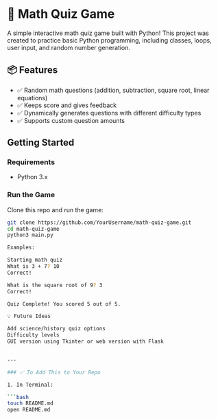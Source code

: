 # 🧠 Math Quiz Game

A simple interactive math quiz game built with Python! This project was created to practice basic Python programming, including classes, loops, user input, and random number generation.

## 📦 Features

- ✅ Random math questions (addition, subtraction, square root, linear equations)
- ✅ Keeps score and gives feedback
- ✅ Dynamically generates questions with different difficulty types
- ✅ Supports custom question amounts

## Getting Started

### Requirements

- Python 3.x

### Run the Game

Clone this repo and run the game:

```bash
git clone https://github.com/YourUsername/math-quiz-game.git
cd math-quiz-game
python3 main.py

Examples:

Starting math quiz
What is 3 + 7? 10
Correct!

What is the square root of 9? 3
Correct!

Quiz Complete! You scored 5 out of 5.

💡 Future Ideas

Add science/history quiz options
Difficulty levels
GUI version using Tkinter or web version with Flask


---

### ✅ To Add This to Your Repo

1. In Terminal:

```bash
touch README.md
open README.md
